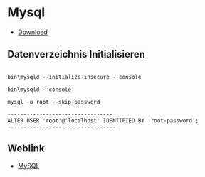 # Mysql

* [Download](https://de.wikipedia.org/wiki/MySQL)

## Datenverzeichnis Initialisieren

```

bin\mysqld --initialize-insecure --console

bin\mysqld --console

mysql -u root --skip-password

---------------------------------
ALTER USER 'root'@'localhost' IDENTIFIED BY 'root-password';
----------------------------------

```

## Weblink

* [MySQL](https://dev.mysql.com/downloads/)